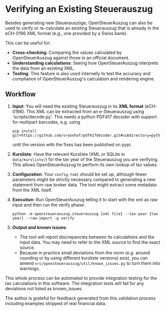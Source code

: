 # Verifying an Existing Steuerauszug

Besides generating new Steuerauszüge, OpenSteuerAuszug can also be used to verify or re-calculate an existing Steuerauszug that is already in the eCH-0196 XML format (e.g., one provided by a Swiss bank).

This can be useful for:

*   **Cross-checking**: Comparing the values calculated by OpenSteuerAuszug against those in an official document.
*   **Understanding calculations**: Seeing how OpenSteuerAuszug interprets the data from an existing XML.
*   **Testing**: This feature is also used internally to test the accuracy and compliance of OpenSteuerAuszug's calculation and rendering engine.

## Workflow

1.  **Input**: You will need the existing Steuerauszug in its **XML format** (eCH-0196). This XML can be extracted from an e-Steuerauszug using 'scripts/decode.py'. This needs a python PDF417 decoder with support for multipart barcodes, e.g. using 

    ```console
    pip install git+https://github.com/vroonhof/pdf417decoder.git#subdirectory=python
    ```
    until the version with the fixes has been published on pypi.

2.  **Kursliste**: Have the relevant Kursliste (XML or SQLite in `data/kursliste/`) for the tax year of the Steuerauszug you are verifying. This allows OpenSteuerAuszug to perform its own lookup of tax values.
3.  **Configuration**: Your `config.toml` should be set up, although fewer parameters might be strictly necessary compared to generating a new statement from raw broker data. The tool might extract some metadata from the XML itself.
4.  **Execution**: Run OpenSteuerAuszug telling it to start with the xml as raw input and then run the verify phase:
    ```console
    python -m opensteuerauszug.steuerauszug {xml file} --tax-year {tax year} --raw-import -p verify 
    ```

5.  **Output and known issues**:
    *  The tool will report discrepancies between its calculations and the input data. You may need to refer to the XML source to find the exact source.
    * Because in practice small deviations from the norm (e.g. around rounding or by using different kursliste versions) exist, you can amend `src/opensteuerauszug/util/known_issues.py` to turn them into warnings.

This whole process can be automated to provide integration testing for the tax calculations in this software. The integration tests will fail for any deviations not listed as known_issues.
    
The author is grateful for feedback generated from this validation process including examples stripped of real financial data.
